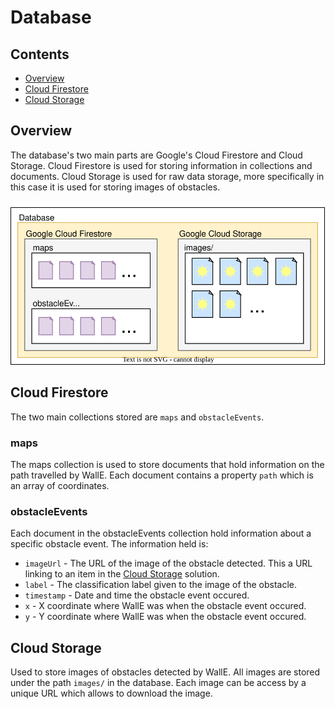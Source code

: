 # Database

## Contents 
* [Overview](#overview)
* [Cloud Firestore](#cloud-firestore)
* [Cloud Storage](#cloud-storage)

## Overview
The database's two main parts are Google's Cloud Firestore and Cloud Storage. Cloud Firestore is used for storing information in collections and documents. Cloud Storage is used for raw data storage, more specifically in this case it is used for storing images of obstacles.

![Database Overview](../assets/database_strcuture.svg)

## Cloud Firestore
The two main collections stored are `maps` and `obstacleEvents`. 

### maps
The maps collection is used to store documents that hold information on the path travelled by WallE. Each document contains a property `path` which is an array of coordinates.

### obstacleEvents
Each document in the obstacleEvents collection hold information about a specific obstacle event. The information held is:
* `imageUrl` - The URL of the image of the obstacle detected. This a URL linking to an item in the [Cloud Storage](#cloud-storage) solution.
* `label` - The classification label given to the image of the obstacle.
* `timestamp` - Date and time the obstacle event occured.
* `x` - X coordinate where WallE was when the obstacle event occured.
* `y` - Y coordinate where WallE was when the obstacle event occured.

## Cloud Storage
Used to store images of obstacles detected by WallE. All images are stored under the path `images/` in the database. Each image can be access by a unique URL which allows to download the image. 